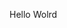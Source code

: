 Hello Wolrd












































































































































































































































































































































































































































































































































































































































































































































































































































































































































































































































































































































































































































































































































































































































































































































































































































































































































































































































































































































































































































































































































































































































































































































































































































































































































































































































































































































































































































































































































































































































































































































































































































































































































































































































































































